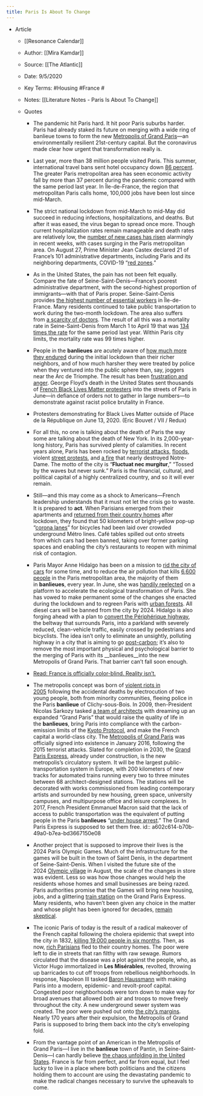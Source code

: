 ```yaml
---
title: Paris Is About To Change
---
```


- Article
	 - [[Resonance Calendar]]

	 - Author: [[Mira Kamdar]]

	 - Source: [[The Atlantic]]

	 - Date: 9/5/2020

	 - Key Terms: #Housing #France #

	 - Notes: [[Literature Notes - Paris Is About To Change]]

	 - Quotes
		 - The pandemic hit Paris hard. It hit poor Paris suburbs harder. Paris had already staked its future on merging with a wide ring of banlieue towns to form the new [Metropolis of Grand Paris](https://www.metropolegrandparis.fr/fr)—an environmentally resilient 21st-century capital. But the coronavirus made clear how urgent that transformation really is.

		 - Last year, more than 38 million people visited Paris. This summer, international travel bans sent hotel occupancy down [86 percent](https://edition.cnn.com/videos/travel/2020/08/02/paris-france-tourism-coronavirus-bell-pkg-vpx.cnn). The greater Paris metropolitan area has seen economic activity fall by more than 37 percent during the pandemic compared with the same period last year. In Île-de-France, the region that metropolitan Paris calls home, 100,000 jobs have been lost since mid-March.

		 - The strict national lockdown from mid-March to mid-May did succeed in reducing infections, hospitalizations, and deaths. But after it was eased, the virus began to spread once more. Though current hospitalization rates remain manageable and death rates are relatively low, the [number of new cases has risen](https://www.euronews.com/2020/08/23/france-reports-record-covid-19-cases-since-may-lockdown-as-global-infections-rise) alarmingly in recent weeks, with cases surging in the Paris metropolitan area. On August 27, Prime Minister Jean Castex declared 21 of France’s 101 administrative departments, including Paris and its neighboring departments, COVID-19 “[red zones](https://www.thelocal.fr/20200827/france-doubles-its-red-zones-of-covid-19-infections).”

		 - As in the United States, the pain has not been felt equally. Compare the fate of Seine-Saint-Denis—France’s poorest administrative department, with the second-highest proportion of immigrants—with that of Paris proper. Seine-Saint-Denis provides [the highest number of essential workers](https://www.thelocal.fr/20200513/why-one-paris-suburb-had-such-a-high-coronavirus-death-rate) in Île-de-France. Many residents continued to take public transportation to work during the two-month lockdown. The area also suffers from [a scarcity of doctors](https://www.leparisien.fr/seine-saint-denis-93/sante-en-seine-saint-denis-attention-departement-malade-03-03-2019-8024037.php). The result of all this was a mortality rate in Seine-Saint-Denis from March 1 to April 19 that was [134 times the rate](https://www.vie-publique.fr/en-bref/275595-covid-19-pourquoi-une-surmortalite-en-seine-saint-denis) for the same period last year. Within Paris city limits, the mortality rate was 99 times higher.

		 - People in the __banlieues__ are acutely aware of [how much more they endured](https://www.washingtonpost.com/opinions/2020/04/30/france-is-blaming-poor-their-own-deaths-look-how-it-treats-them/) during the initial lockdown than their richer neighbors, and of how much harsher they were treated by police when they ventured into the public sphere than, say, joggers near the Arc de Triomphe. The result has been [frustration and anger](https://www.nytimes.com/2020/04/10/world/europe/coronavirus-paris-suburbs.html). George Floyd’s death in the United States sent thousands of [French Black Lives Matter protesters](https://www.newyorker.com/news/letter-from-europe/assa-traore-and-the-fight-for-black-lives-in-france) into the streets of Paris in June—in defiance of orders not to gather in large numbers—to demonstrate against racist police brutality in France.

		 - ![]()Protesters demonstrating for Black Lives Matter outside of Pl​ace de la République on June 13, 2020. (Eric Bouvet / VII / Redux)

		 - For all this, no one is talking about the death of Paris the way some are talking about the death of New York. In its 2,000-year-long history, Paris has survived plenty of calamities. In recent years alone, Paris has been rocked by [terrorist attacks](https://www.nytimes.com/2015/11/14/world/europe/paris-terror-attack.html), [floods](https://www.bbc.com/news/world-europe-42856634), violent [street protests](https://www.theatlantic.com/international/archive/2019/03/france-yellow-vest-protesters-want/585160/), and [a fire](https://www.theatlantic.com/international/archive/2019/04/notre-dame-fire-wound-heart-paris/587206/) that nearly destroyed Notre-Dame. The motto of the city is “__Fluctuat nec murgitur__,” “Tossed by the waves but never sunk.” Paris is the financial, cultural, and political capital of a highly centralized country, and so it will ever remain.

		 - Still—and this may come as a shock to Americans—French leadership understands that it must not let the crisis go to waste. It is prepared to __act__. When Parisians emerged from their apartments and [returned from their country homes](https://www.nytimes.com/2020/03/29/world/europe/rich-coronavirus-second-homes.html) after lockdown, they found that 50 kilometers of bright-yellow pop-up “[corona lanes](https://www.nytimes.com/2020/06/12/business/paris-bicycles-commute-coronavirus.html)” for bicycles had been laid over crowded underground Métro lines. Café tables spilled out onto streets from which cars had been banned, taking over former parking spaces and enabling the city’s restaurants to reopen with minimal risk of contagion.

		 - Paris Mayor Anne Hidalgo has been on a mission to [rid the city of cars](https://www.france24.com/en/20200629-anne-hidalgo-the-socialist-mayor-of-paris-who-waged-war-against-cars) for some time, and to reduce the air pollution that kills [6,600 people](https://www.businessinsider.fr/us/afp-paris-bans-cars-along-part-of-river-seine-2016-9) in the Paris metropolitan area, the majority of them in __banlieues__, every year. In June, she was [handily reelected](https://www.rfi.fr/en/france/20200628-hidalgo-re-elected-as-paris-mayor-as-greens-claim-key-cities) on a platform to accelerate the ecological transformation of Paris. She has vowed to make permanent some of the changes she enacted during the lockdown and to regreen Paris with [urban forests](https://www.sortiraparis.com/news/in-paris/articles/225782-four-urban-forests-in-paris-by-late-2020-where-will-they-be/lang/en). All diesel cars will be banned from the city by 2024. Hidalgo is also forging ahead with a plan to [convert the Périphérique highway](https://www.bloomberg.com/news/articles/2020-06-19/paris-is-plotting-a-greener-slower-beltway), the beltway that surrounds Paris, into a parkland with severely reduced, clean-vehicle traffic, easily crossed by pedestrians and bicyclists. The idea isn’t only to eliminate an unsightly, polluting highway in a city that is aiming to go [post-carbon](https://pocacito.eu/info/what-post-carbon-city); it’s also to remove the most important physical and psychological barrier to the merging of Paris with its __banlieues__into the new Metropolis of Grand Paris. That barrier can’t fall soon enough.

		 - [Read: France is officially color-blind. Reality isn’t.](https://www.theatlantic.com/international/archive/2020/07/france-race-racism-grande-ecoles/613924/)

		 - The metropolis concept was born of [violent riots in 2005](https://www.nytimes.com/2005/11/05/world/europe/immigrant-rioting-flares-in-france-for-ninth-night.html) following the accidental deaths by electrocution of two young people, both from minority communities, fleeing police in the Paris __banlieue__ of Clichy-sous-Bois. In 2009, then-President Nicolas Sarkozy tasked [a team of architects](https://www.nytimes.com/2009/06/14/magazine/14paris-t.html) with dreaming up an expanded “Grand Paris” that would raise the quality of life in the __banlieues__, bring Paris into compliance with the carbon-emission limits of the [Kyoto Protocol](https://unfccc.int/kyoto_protocol), and make the French capital a world-class city. The [Metropolis of Grand Paris](https://www.metropolegrandparis.fr/en) was officially signed into existence in January 2016, following the 2015 terrorist attacks. Slated for completion in 2030, the [Grand Paris Express](https://www.societedugrandparis.fr/info/grand-paris-express-largest-transport-project-europe-1061), already under construction, is the new metropolis’s circulatory system. It will be the largest public-transportation system in Europe, with 200 kilometers of new tracks for automated trains running every two to three minutes between 68 architect-designed stations. The stations will be decorated with works commissioned from leading contemporary artists and surrounded by new housing, green space, university campuses, and multipurpose office and leisure complexes. In 2017, French President Emmanuel Macron said that the lack of access to public transportation was the equivalent of putting people in the Paris __banlieues__ “[under house arrest](https://www.lepoint.fr/politique/macron-en-banlieue-mon-ennemi-c-est-l-assignation-a-residence-30-03-2017-2116132_20.php).” The Grand Paris Express is supposed to set them free.
id:: a602c614-b70b-49a0-b7ea-bd3667150e08

		 - Another project that is supposed to improve their lives is the 2024 Paris Olympic Games. Much of the infrastructure for the games will be built in the town of Saint Denis, in the department of Seine-Saint-Denis. When I visited the future site of the 2024 [Olympic village](https://www.paris2024.org/en/olympic-and-paralympic-village-0/) in August, the scale of the changes in store was evident. Less so was how those changes would help the residents whose homes and small businesses are being razed. Paris authorities promise that the Games will bring new housing, jobs, and a glittering [train station](https://www.newcivilengineer.com/latest/first-contracts-awarded-on-grand-paris-express-lines-16-and-17-24-04-2020/) on the Grand Paris Express. Many residents, who haven’t been given any choice in the matter and whose plight has been ignored for decades, [remain skeptical](https://www.bloomberg.com/news/articles/2017-11-28/what-can-the-paris-olympics-do-for-saint-denis).

		 - The iconic Paris of today is the result of a radical makeover of the French capital following the cholera epidemic that swept into the city in 1832, [killing 19,000 people in six months](https://www.rfi.fr/en/visiting-france/20101118-1832-epidemic-helped-shape-todays-paris). Then, as now, [rich Parisians](https://www.nytimes.com/2020/03/29/world/europe/rich-coronavirus-second-homes.html) fled to their country homes. The poor were left to die in streets that ran filthy with raw sewage. Rumors circulated that the disease was a plot against the people, who, as Victor Hugo immortalized in __Les Misérables__, revolted, throwing up barricades to cut off troops from rebellious neighborhoods. In response, Napoleon III tasked [Baron Haussmann](https://www.theguardian.com/cities/2016/mar/31/story-cities-12-paris-baron-haussmann-france-urban-planner-napoleon) with making Paris into a modern, epidemic- and revolt-proof capital. Congested poor neighborhoods were torn down to make way for broad avenues that allowed both air and troops to move freely throughout the city. A new underground sewer system was created. The poor were pushed out onto [the city’s margins](https://www.theguardian.com/cities/gallery/2019/jul/04/how-paris-defence-zone-grew-into-shantytown-in-pictures). Nearly 170 years after their expulsion, the Metropolis of Grand Paris is supposed to bring them back into the city’s enveloping fold.

		 - From the vantage point of an American in the Metropolis of Grand Paris—I live in the __banlieue__ town of Pantin, in Seine-Saint-Denis—I can hardly believe [the chaos unfolding in the United States](https://www.theatlantic.com/ideas/archive/2020/07/america-land-pathetic/613747/). France is far from perfect, and far from equal, but I feel lucky to live in a place where both politicians and the citizens holding them to account are using the devastating pandemic to make the radical changes necessary to survive the upheavals to come.

